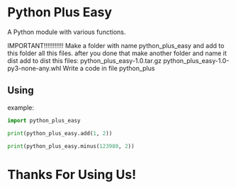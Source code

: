  Python Plus Easy
================

A Python module with various functions.

IMPORTANT!!!!!!!!!!! Make a folder with name python_plus_easy and add to this folder all this files. after you done that make another folder and name it dist add to dist this files: python_plus_easy-1.0.tar.gz python_plus_easy-1.0-py3-none-any.whl
Write a code in file python_plus

## Using

example:
```python
import python_plus_easy

print(python_plus_easy.add(1, 2))

print(python_plus_easy.minus(123980, 2))
```

 Thanks For Using Us!
=====================
